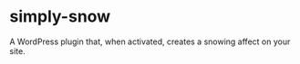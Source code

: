 simply-snow
===========

A WordPress plugin that, when activated, creates a snowing affect on your site.
